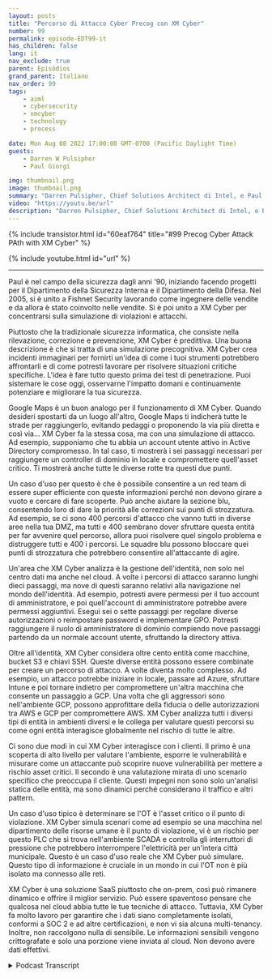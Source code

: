 ```yaml
---
layout: posts
title: "Percorso di Attacco Cyber Precog con XM Cyber"
number: 99
permalink: episode-EDT99-it
has_children: false
lang: it
nav_exclude: true
parent: Episódios
grand_parent: Italiano
nav_order: 99
tags:
    - aiml
    - cybersecurity
    - xmcyber
    - technology
    - process

date: Mon Aug 08 2022 17:00:00 GMT-0700 (Pacific Daylight Time)
guests:
    - Darren W Pulsipher
    - Paul Giorgi

img: thumbnail.png
image: thumbnail.png
summary: "Darren Pulsipher, Chief Solutions Architect di Intel, e Paul Giorgi, Direttore dell'Ingegneria delle Vendite di XM Cyber, discutono di come la tecnologia di XM Cyber possa aiutare le organizzazioni a scoprire percorsi di attacco e ridurre il rischio."
video: "https://youtu.be/url"
description: "Darren Pulsipher, Chief Solutions Architect di Intel, e Paul Giorgi, Direttore dell'Ingegneria delle Vendite di XM Cyber, discutono di come la tecnologia di XM Cyber possa aiutare le organizzazioni a scoprire percorsi di attacco e ridurre il rischio."
---
```


<div>
{% include transistor.html id="60eaf764" title="#99 Precog Cyber Attack PAth with XM Cyber" %}

{% include youtube.html id="url" %}
</div>

---

Paul è nel campo della sicurezza dagli anni '90, iniziando facendo progetti per il Dipartimento della Sicurezza Interna e il Dipartimento della Difesa. Nel 2005, si è unito a Fishnet Security lavorando come ingegnere delle vendite e da allora è stato coinvolto nelle vendite. Si è poi unito a XM Cyber per concentrarsi sulla simulazione di violazioni e attacchi.

Piuttosto che la tradizionale sicurezza informatica, che consiste nella rilevazione, correzione e prevenzione, XM Cyber è predittiva. Una buona descrizione è che si tratta di una simulazione precognitiva. XM Cyber crea incidenti immaginari per fornirti un'idea di come i tuoi strumenti potrebbero affrontarli e di come potresti lavorare per risolvere situazioni critiche specifiche. L'idea è fare tutto questo prima dei test di penetrazione. Puoi sistemare le cose oggi, osservarne l'impatto domani e continuamente potenziare e migliorare la tua sicurezza.

Google Maps è un buon analogo per il funzionamento di XM Cyber. Quando desideri spostarti da un luogo all'altro, Google Maps ti indicherà tutte le strade per raggiungerlo, evitando pedaggi o proponendo la via più diretta e così via... XM Cyber fa la stessa cosa, ma con una simulazione di attacco. Ad esempio, supponiamo che tu abbia un account utente attivo in Active Directory compromesso. In tal caso, ti mostrerà i sei passaggi necessari per raggiungere un controller di dominio in locale e compromettere quell'asset critico. Ti mostrerà anche tutte le diverse rotte tra questi due punti.

Un caso d'uso per questo è che è possibile consentire a un red team di essere super efficiente con queste informazioni perché non devono girare a vuoto e cercare di fare scoperte. Può anche aiutare la sezione blu, consentendo loro di dare la priorità alle correzioni sui punti di strozzatura. Ad esempio, se ci sono 400 percorsi d'attacco che vanno tutti in diverse aree nella tua DMZ, ma tutti e 400 sembrano dover sfruttare questa entità per far avvenire quel percorso, allora puoi risolvere quel singolo problema e distruggere tutti e 400 i percorsi. Le squadre blu possono bloccare quei punti di strozzatura che potrebbero consentire all'attaccante di agire.

Un'area che XM Cyber analizza è la gestione dell'identità, non solo nel centro dati ma anche nel cloud. A volte i percorsi di attacco saranno lunghi dieci passaggi, ma nove di questi saranno relativi alla navigazione nel mondo dell'identità. Ad esempio, potresti avere permessi per il tuo account di amministratore, e poi quell'account di amministratore potrebbe avere permessi aggiuntivi. Esegui sei o sette passaggi per regolare diverse autorizzazioni o reimpostare password e implementare GPO. Potresti raggiungere il ruolo di amministratore di dominio compiendo nove passaggi partendo da un normale account utente, sfruttando la directory attiva.

Oltre all'identità, XM Cyber considera oltre cento entità come macchine, bucket S3 e chiavi SSH. Queste diverse entità possono essere combinate per creare un percorso di attacco. A volte diventa molto complesso. Ad esempio, un attacco potrebbe iniziare in locale, passare ad Azure, sfruttare Intune e poi tornare indietro per compromettere un'altra macchina che consente un passaggio a GCP. Una volta che gli aggressori sono nell'ambiente GCP, possono approfittare della fiducia o delle autorizzazioni tra AWS e GCP per compromettere AWS. XM Cyber analizza tutti i diversi tipi di entità in ambienti diversi e le collega per valutare questi percorsi su come ogni entità interagisce globalmente nel rischio di tutte le altre.

Ci sono due modi in cui XM Cyber interagisce con i clienti. Il primo è una scoperta di alto livello per valutare l'ambiente, esporre le vulnerabilità e misurare come un attaccante può scoprire nuove vulnerabilità per mettere a rischio asset critici. Il secondo è una valutazione mirata di uno scenario specifico che preoccupa il cliente. Questi impegni non sono solo un'analisi statica delle entità, ma sono dinamici perché considerano il traffico e altri pattern.

Un caso d'uso tipico è determinare se l'OT è l'asset critico o il punto di violazione. XM Cyber simula scenari come ad esempio se una macchina nel dipartimento delle risorse umane è il punto di violazione, vi è un rischio per questo PLC che si trova nell'ambiente SCADA e controlla gli interruttori di pressione che potrebbero interrompere l'elettricità per un'intera città municipale. Questo è un caso d'uso reale che XM Cyber può simulare. Questo tipo di informazione è cruciale in un mondo in cui l'OT non è più isolato ma connesso alle reti.

XM Cyber è una soluzione SaaS piuttosto che on-prem, così può rimanere dinamico e offrire il miglior servizio. Può essere spaventoso pensare che qualcosa nel cloud abbia tutte le tue tecniche di attacco. Tuttavia, XM Cyber fa molto lavoro per garantire che i dati siano completamente isolati, conformi a SOC 2 e ad altre certificazioni, e non vi sia alcuna multi-tenancy. Inoltre, non raccolgono nulla di sensibile. Le informazioni sensibili vengono crittografate e solo una porzione viene inviata al cloud. Non devono avere dati effettivi.



<details>
<summary> Podcast Transcript </summary>

<p></p>

</details>
